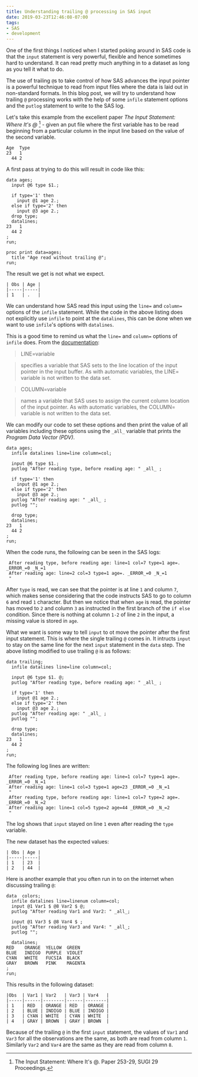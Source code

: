 ```yaml
---
title: Understanding trailing @ processing in SAS input
date: 2019-03-23T12:46:08-07:00
tags:
- SAS
- development
---
```


One of the first things I noticed when I started poking around in SAS code is that the `input` statement is very powerful, flexible and hence sometimes hard to understand. It can read pretty much anything in to a dataset as long as you tell it what to do.

The use of trailing `@`s to take control of how SAS advances the input pointer is a powerful technique to read from input files where the data is laid out in non-standard formats. In this blog post, we will try to understand how trailing `@` processing works with the help of some `infile` statement options and the `putlog` statement to write to the SAS log.

Let's take this example from the excellent paper _The Input Statement: Where It's @_ [^1] - given an put file where the first variable has to be read beginning from a particular column in the input line based on the value of the second variable.

```sas
Age  Type
23   1
  44 2
```

A first pass at trying to do this will result in code like this:

```sas
data ages;
  input @6 type $1.;

  if type='1' then
    input @1 age 2.;
  else if type='2' then
    input @3 age 2.;
  drop type;
  datalines;
23   1
  44 2
;
run;

proc print data=ages;
  title "Age read without trailing @";
run;
```

The result we get is not what we expect.

```sas
| Obs | Age |
|-----|-----|
| 1   | .   |
```

We can understand how SAS read this input using the `line=` and `column=` options of the `infile` statement. While the code in the above listing does not explicitly use `infile` to point at the `datalines`, this can be done when we want to use `infile`'s options with `datalines`.

This is a good time to remind us what the `line=` and `column=` options of `infile` does. From the [documentation](https://documentation.sas.com/?docsetId=lestmtsref&docsetTarget=n1rill4udj0tfun1fvce3j401plo.htm&docsetVersion=9.4&locale=en):

> LINE=variable

> specifies a variable that SAS sets to the line location of the input pointer in the input buffer. As with automatic variables, the LINE= variable is not written to the data set.

> COLUMN=variable

> names a variable that SAS uses to assign the current column location of the input pointer. As with automatic variables, the COLUMN= variable is not written to the data set.

We can modify our code to set these options and then print the value of all variables including these options using the `_all_` variable that prints the _Program Data Vector (PDV)_.

```sas
data ages;
  infile datalines line=line column=col;

  input @6 type $1.;
  putlog "After reading type, before reading age: " _all_ ;

  if type='1' then
    input @1 age 2.;
  else if type='2' then
    input @3 age 2.;
  putlog "After reading age: " _all_ ;
  putlog "";

  drop type;
  datalines;
23   1
  44 2
;
run;
```

When the code runs, the following can be seen in the SAS logs:

```sas
 After reading type, before reading age: line=1 col=7 type=1 age=. _ERROR_=0 _N_=1
 After reading age: line=2 col=3 type=1 age=. _ERROR_=0 _N_=1
 "
```

After `type` is read, we can see that the pointer is at line `1` and column `7`, which makes sense considering that the code instructs SAS to go to column `6` and read `1` character. But then we notice that when `age` is read, the pointer has moved to `2` and column `3` as instructed in the first branch of the `if else` condition. Since there is nothing at column `1-2` of line `2` in the input, a missing value is stored in `age`.

What we want is some way to tell `input` to ot move the pointer after the first input statement. This is where the single trailing `@` comes in. It intructs `input` to stay on the same line for the next `input` statement in the `data` step. The above listing modified to use trailing `@` is as follows:

```sas
data trailing;
  infile datalines line=line column=col;

  input @6 type $1. @;
  putlog "After reading type, before reading age: " _all_ ;

  if type='1' then
    input @1 age 2.;
  else if type='2' then
    input @3 age 2.;
  putlog "After reading age: " _all_ ;
  putlog "";

  drop type;
  datalines;
23   1
  44 2
;
run;
```

The following log lines are written:

```sas
 After reading type, before reading age: line=1 col=7 type=1 age=. _ERROR_=0 _N_=1
 After reading age: line=1 col=3 type=1 age=23 _ERROR_=0 _N_=1
 "
 After reading type, before reading age: line=1 col=7 type=2 age=. _ERROR_=0 _N_=2
 After reading age: line=1 col=5 type=2 age=44 _ERROR_=0 _N_=2
 "
```

The log shows that `input` stayed on line `1` even after reading the `type` variable.

The new dataset has the expected values:

```sas
| Obs | Age |
|-----|-----|
| 1   | 23  |
| 2   | 44  |
```

Here is another example that you often run in to on the internet when discussing trailing `@`:

```sas
data  colors;
  infile datalines line=linenum column=col;
  input @1 Var1 $ @8 Var2 $ @;
  putlog "After reading Var1 and Var2: " _all_;

  input @1 Var3 $ @8 Var4 $ ;
  putlog "After reading Var3 and Var4: " _all_;
  putlog "";

  datalines;
RED    ORANGE  YELLOW  GREEN
BLUE   INDIGO  PURPLE  VIOLET
CYAN   WHITE   FUCSIA  BLACK
GRAY   BROWN   PINK    MAGENTA
;
run;
```

This results in the following dataset:

```sas
|Obs  | Var1 | Var2   | Var3 | Var4   |
|-----|------|--------|------|--------|
| 1   | RED  | ORANGE | RED  | ORANGE |
| 2   | BLUE | INDIGO | BLUE | INDIGO |
| 3   | CYAN | WHITE  | CYAN | WHITE  |
| 4   | GRAY | BROWN  | GRAY | BROWN  |
```

Because of the trailing `@` in the first `input` statement, the values of `Var1` and `Var3` for all the observations are the same, as both are read from column `1`. Similarly `Var2` and `Var4` are the same as they are read from column `8`.

[^1]: The Input Statement: Where It's @. Paper 253-29, SUGI 29 Proceedings.
